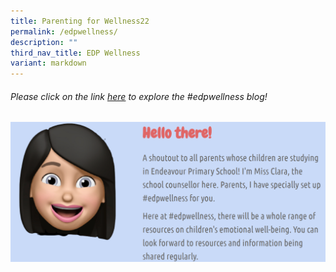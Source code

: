 ```yaml
---
title: Parenting for Wellness22
permalink: /edpwellness/
description: ""
third_nav_title: EDP Wellness
variant: markdown
---
```

###### Please click on the link [here](https://sites.google.com/moe.edu.sg/edpwellness/emotions-management) to explore the #edpwellness blog!

![](/images/edpwellness.png)